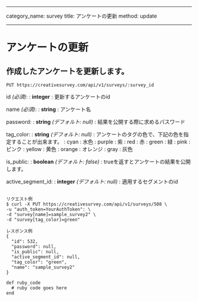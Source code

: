 
---

category_name: survey
title: アンケートの更新
method: update

---

# アンケートの更新

## 作成したアンケートを更新します。

`PUT https://creativesurvey.com/api/v1/surveys/:survey_id`

id _(必須)_:
: __integer__
: 更新するアンケートのid

name _(必須)_:
: __string__
: アンケート名

password:
: __string__ _(デフォルト: null)_
: 結果を公開する際に求めるパスワード

tag_color:
: __string__ _(デフォルト: null)_
: アンケートのタグの色で、下記の色を指定することが出来ます。
: cyan   : 水色
: purple : 紫
: red    : 赤
: green  : 緑
: pink   : ピンク
: yellow : 黄色
: orange : オレンジ
: gray   : 灰色

is_public:
: __boolean__ _(デフォルト: false)_
: trueを返すとアンケートの結果を公開します。

active_segment_id:
: __integer__ _(デフォルト: null)_
: 適用するセグメントのid

~~~

リクエスト例
$ curl -X PUT https://creativesurvey.com/api/v1/surveys/508 \
-u "auth_token=YourAuthToken": \
-d "survey[name]=sample_survey2" \
-d "survey[tag_color]=green"

レスポンス例
{
  "id": 532,
  "password": null,
  "is_public": null,
  "active_segment_id": null,
  "tag_color": "green",
  "name": "sample_survey2"
}
~~~
 
~~~
def ruby_code
  # ruby code goes here
end
~~~

